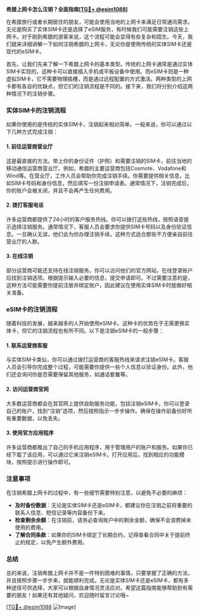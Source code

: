 **希腊上网卡怎么注销？全面指南[[TG💪+ @esim1088](https://t.me/s/esim1088)]**

在希腊旅行或者长期居住的朋友，可能会使用当地的上网卡来满足日常通讯需求。无论是购买了实体SIM卡还是选择了eSIM服务，有时候我们可能需要注销这些上网卡。对于刚到希腊的游客来说，这个流程可能会显得有些复杂和陌生。今天，我们就来详细讲解一下如何注销希腊的上网卡，无论你是使用传统的实体SIM卡还是现代的eSIM卡。

首先，让我们先来了解一下希腊上网卡的基本类型。传统的上网卡通常是通过实体SIM卡实现的，这种卡可以直接插入手机或平板设备中使用。而eSIM卡则是一种虚拟SIM卡，它不需要物理插槽，而是通过远程配置的方式激活。两种类型的上网卡都有各自的优缺点，但它们的注销流程是不同的。接下来，我们将分别介绍这两种情况下的注销步骤。

### 实体SIM卡的注销流程

如果你使用的是传统的实体SIM卡，注销起来相对简单。一般来说，你可以通过以下几种方式完成注销：

#### 1. 前往运营商营业厅
这是最直接的方法。带上你的身份证件（护照）和需要注销的SIM卡，前往当地的移动通信运营商营业厅。例如，希腊的主要运营商包括Cosmote、Vodafone和Wind等。在营业厅，工作人员会帮助你完成注销手续。你需要提供相关信息，比如SIM卡号码和身份信息，然后填写一份注销申请表。通常情况下，注销完成后，你的账户会被关闭，并且不会再产生任何费用。

#### 2. 拨打客服电话
许多运营商都提供了24小时的客户服务热线。你可以拨打这些热线，按照语音提示选择注销服务。通常情况下，客服人员会要求你提供SIM卡号码以及身份验证信息。一旦确认无误，他们会为你办理注销手续。这种方式适合那些不方便亲自前往营业厅的人群。

#### 3. 在线注销
部分运营商可能还支持在线注销服务。你可以访问他们的官方网站，在线登录账户后找到注销选项。根据提示输入必要的信息，提交申请即可。不过需要注意的是，这种方法可能需要你提前注册并绑定账户，因此建议在使用实体SIM卡时就做好相关准备。

### eSIM卡的注销流程

随着科技的发展，越来越多的人开始使用eSIM卡。这种卡的优势在于无需更换实体卡，但它的注销流程也有所不同。以下是注销eSIM卡的一般步骤：

#### 1. 联系运营商客服
与实体SIM卡类似，你可以通过拨打运营商的客服热线来请求注销eSIM卡。客服人员会引导你完成整个过程，可能需要你提供一些个人信息以验证身份。此外，他们还会询问你是否需要保留其他服务，如通话套餐等。

#### 2. 访问运营商官网
大多数运营商都会在其官网上提供自助服务功能，包括注销eSIM卡。你可以登录自己的账户，找到“注销”选项，然后按照指示一步步操作。确保在操作前备份好所有重要数据，以免丢失。

#### 3. 使用官方应用程序
许多运营商都推出了自己的手机应用程序，用于管理用户的账户和服务。如果你已经下载了该应用，可以通过它来注销eSIM卡。打开应用后，找到相应的功能模块，按照提示进行操作即可。

### 注意事项

在注销希腊上网卡的过程中，有一些细节需要特别注意，以避免不必要的麻烦：

- **及时备份数据**：无论是实体SIM卡还是eSIM卡，都建议你在注销之前将重要的联系人信息、短信记录等内容备份下来。
- **检查剩余余额**：在注销前，请务必查询账户中的剩余金额，确保不会浪费掉未使用的费用。
- **了解合同条款**：如果你的SIM卡绑定了长期合约，记得查看合同中关于提前终止的规定，以免产生额外费用。

### 总结

总的来说，注销希腊上网卡并不是一件特别困难的事情，只要掌握了正确的方法，并且按照步骤一步步来，就能顺利完成。无论是实体SIM卡还是eSIM卡，都有多种途径可供选择，大家可以根据自身情况灵活应对。希望这篇指南能够帮助到有需要的朋友！如果还有其他疑问，欢迎随时留言讨论哦~

[[TG💪+ @esim1088](https://t.me/s/esim1088) ![Image](https://i.postimg.cc/4NQfJmqS/Snipaste-2025-05-13-00-14-12.png)]